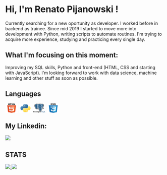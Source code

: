 <h1>Hi, I'm Renato Pijanowski !</h1>

Currently searching for a new oportunity as developer. I worked before in backend as trainee.
Since mid 2019 I started to move more into development with Python, writing scripts to automate routines. I'm trying to acquire more experience, studying and
practicing every single day.

<h2>What I'm focusing on this moment:</h2>

Improving my SQL skills, Python and front-end (HTML, CSS and starting with JavaScript). I'm looking forward to work with data science, machine learning and other
stuff as soon as possible.

<h2>Languages</h2>
<div style="display: inline_block">
  <img align="center" alt="Renato_HTML" height="30" width="40"   src="https://raw.githubusercontent.com/devicons/devicon/1119b9f84c0290e0f0b38982099a2bd027a48bf1/icons/html5/html5-original-wordmark.svg">
  <img align="center" alt="Renato_PYTHON" height="30" width="40" src="https://raw.githubusercontent.com/devicons/devicon/1119b9f84c0290e0f0b38982099a2bd027a48bf1/icons/python/python-original.svg">
  <img align="center" alt="Renato_PSQL" height="30" width="40" src="https://raw.githubusercontent.com/devicons/devicon/1119b9f84c0290e0f0b38982099a2bd027a48bf1/icons/postgresql/postgresql-original-wordmark.svg">
  <img align="center" alt="Renato_PSQL" height="30" width="40" src="https://raw.githubusercontent.com/devicons/devicon/1119b9f84c0290e0f0b38982099a2bd027a48bf1/icons/css3/css3-original-wordmark.svg">
</div> 

<h2>My Linkedin:</h2>
<div>
  <a href="https://www.linkedin.com/in/renato-pijanowski-b2697b1b0/"><img src="https://img.shields.io/badge/LinkedIn-0077B5?style=for-the-badge&logo=linkedin&logoColor=white)](https://img.shields.io/badge/LinkedIn-0077B5?style=for-the-badge&logo=linkedin&logoColor=white"></a>
</div>

<h2>STATS</h2>
<div align="left">
  <a href="https://github.com/renato-pijanowski">
  <img height="180em" src="https://github-readme-stats.vercel.app/api?username=renato-pijanowski&show_icons=true&theme=dracula&include_all_commits=true&count_private=true"/>
  <img height="180em" src="https://github-readme-stats.vercel.app/api/top-langs/?username=renato-pijanowski&layout=compact&langs_count=10&theme=dracula"/>
</div>
</div>
</div>
